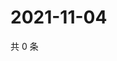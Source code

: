 # 2021-11-04

共 0 条

<!-- BEGIN WEIBO -->
<!-- 最后更新时间 Thu Nov 04 2021 19:09:35 GMT+0800 (China Standard Time) -->

<!-- END WEIBO -->
